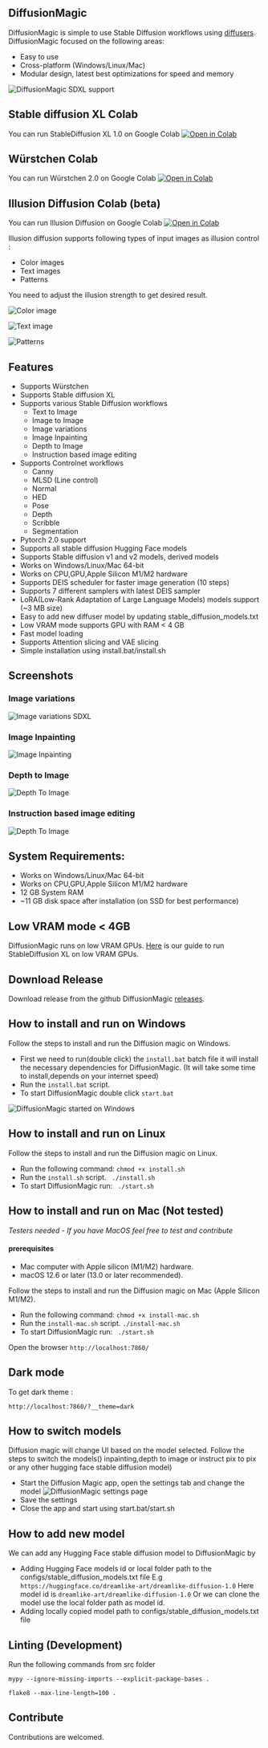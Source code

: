 ## DiffusionMagic 
DiffusionMagic is simple to use Stable Diffusion workflows using [diffusers](https://github.com/huggingface/diffusers). 
DiffusionMagic focused on the following areas:
- Easy to use
- Cross-platform (Windows/Linux/Mac)
- Modular design, latest best optimizations for speed and memory

 ![ DiffusionMagic SDXL support](https://raw.githubusercontent.com/rupeshs/diffusionmagic/main/docs/images/diffusion_magic_3_sdxl.png)

## Stable diffusion XL Colab
You can run StableDiffusion XL 1.0 on Google Colab
[![Open in Colab](https://colab.research.google.com/assets/colab-badge.svg)](https://colab.research.google.com/drive/1eEZ_O-Fw87hoEsfSxUnGZhdqvMFEO5iV?usp=sharing)

## Würstchen Colab
You can run Würstchen 2.0 on Google Colab
[![Open in Colab](https://colab.research.google.com/assets/colab-badge.svg)](https://colab.research.google.com/drive/1ib6W1CeK9V533Nc9MnoBe3TmU7Uaghtg?usp=sharing)


## Illusion Diffusion Colab (beta)
You can run  Illusion Diffusion on Google Colab
[![Open in Colab](https://colab.research.google.com/assets/colab-badge.svg)](https://colab.research.google.com/drive/1M3igyVklKkUh1Pgzy68JWms2KQy2z7s7?usp=sharing)

Illusion diffusion supports following types of input images as illusion control :
 - Color images
 - Text images
 - Patterns

  You need to adjust the illusion strength to get desired result.

  ![  Color image](https://raw.githubusercontent.com/rupeshs/diffusionmagic/main/docs/images/diffusionmagic-illusion-diffusion-color-image.jpg)

   ![ Text image](https://raw.githubusercontent.com/rupeshs/diffusionmagic/main/docs/images/diffusionmagic-illusion-diffusion-text.jpg)

   ![ Patterns](https://raw.githubusercontent.com/rupeshs/diffusionmagic/main/docs/images/diffusionmagic-illusion-diffusion-pattern.jpg)

## Features
- Supports Würstchen
- Supports Stable diffusion XL
- Supports various Stable Diffusion workflows
    - Text to Image 
    - Image to Image 
    - Image variations
    - Image Inpainting
    - Depth to Image
    - Instruction based image editing
- Supports Controlnet workflows
   - Canny
   - MLSD (Line control)
   -  Normal
   - HED
   - Pose
   - Depth
   - Scribble
   - Segmentation
- Pytorch 2.0 support
- Supports all stable diffusion Hugging Face models 
- Supports Stable diffusion v1 and v2 models, derived models
- Works on Windows/Linux/Mac 64-bit
- Works on CPU,GPU,Apple Silicon M1/M2 hardware
- Supports DEIS scheduler for faster image generation (10 steps)
- Supports 7 different samplers with latest DEIS sampler
- LoRA(Low-Rank Adaptation of Large Language Models) models support (~3 MB size)
- Easy to add new diffuser model by updating stable_diffusion_models.txt 
- Low VRAM mode supports GPU with RAM < 4 GB 
- Fast model loading
- Supports Attention slicing and VAE slicing
- Simple installation using install.bat/install.sh

## Screenshots
### Image variations
 ![  Image variations SDXL](https://raw.githubusercontent.com/rupeshs/diffusionmagic/main/docs/images/diffusion_magic_image_variations_sdxl.PNG)

### Image Inpainting
 ![ Image Inpainting](https://raw.githubusercontent.com/rupeshs/diffusionmagic/main/docs/images/diffusion_magic_inpainting.PNG)
### Depth to Image
 ![ Depth To Image](https://raw.githubusercontent.com/rupeshs/diffusionmagic/main/docs/images/diffusion_magic_depth_image.PNG)
 ### Instruction based image editing
 ![ Depth To Image](https://raw.githubusercontent.com/rupeshs/diffusionmagic/main/docs/images/diffusion_magic_instruct_to_pix.PNG
)
## System Requirements:
- Works on Windows/Linux/Mac 64-bit
- Works on CPU,GPU,Apple Silicon M1/M2 hardware
- 12 GB System RAM
- ~11 GB disk space after installation (on SSD for best performance)

## Low VRAM mode < 4GB
DiffusionMagic runs on low VRAM GPUs.
[Here](https://nolowiz.com/easy-way-to-run-stable-diffusion-xl-on-low-vram-gpus/) is our guide to run StableDiffusion XL on low VRAM GPUs.

## Download Release
Download release from the github DiffusionMagic [releases](https://github.com/rupeshs/diffusionmagic/releases/).
## How to install and run on Windows
Follow the steps to install and run the Diffusion magic on Windows.
- First we need to run(double click) the `install.bat` batch file it will install the necessary dependencies for DiffusionMagic.
(It will take some time to install,depends on your internet speed)
- Run the  `install.bat` script.
- To start DiffusionMagic double click `start.bat`


 ![ DiffusionMagic started on Windows](https://raw.githubusercontent.com/rupeshs/diffusionmagic/main/docs/images/diffusion_magic_windows.PNG)
## How to install and run on Linux
Follow the steps to install and run the Diffusion magic on Linux.

 - Run the following command:
  `chmod +x install.sh`
- Run the  `install.sh` script.
 ` ./install.sh`
- To start DiffusionMagic run:
` ./start.sh`

## How to install and run on Mac (Not tested)
*Testers needed - If you have MacOS feel free to test and contribute*

#### prerequisites 
- Mac computer with Apple silicon (M1/M2) hardware.
- macOS 12.6 or later (13.0 or later recommended).

Follow the steps to install and run the Diffusion magic on Mac (Apple Silicon M1/M2).
 - Run the following command:
  `chmod +x install-mac.sh`
- Run the  `install-mac.sh` script.
`./install-mac.sh`
- To start DiffusionMagic run:
` ./start.sh`

 Open the browser `http://localhost:7860/`
##  Dark mode 
To get dark theme :

 `http://localhost:7860/?__theme=dark`

## How to switch models
Diffusion magic will change UI based on the model selected.
Follow the steps to switch the models() inpainting,depth to image or instruct pix to pix or any other hugging face stable diffusion model)
- Start the Diffusion Magic app, open the settings tab and change the model
 ![ DiffusionMagic settings page](https://raw.githubusercontent.com/rupeshs/diffusionmagic/main/docs/images/diffusion_magic%20setting.PNG)
- Save the settings
- Close the app and start using start.bat/start.sh
 ## How to add new model
We can add any Hugging Face stable diffusion model to DiffusionMagic by 
- Adding Hugging Face models  id or local folder path to the configs/stable_diffusion_models.txt file
E.g `https://huggingface.co/dreamlike-art/dreamlike-diffusion-1.0`
Here model id is `dreamlike-art/dreamlike-diffusion-1.0`
Or we can clone the model use the local folder path as model id.
- Adding locally copied model path to configs/stable_diffusion_models.txt file
## Linting (Development)
Run the following commands from src folder

`mypy --ignore-missing-imports --explicit-package-bases .`

`flake8 --max-line-length=100 .`
## Contribute
Contributions are welcomed.


